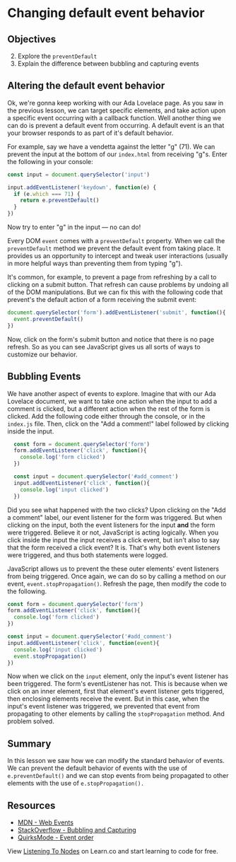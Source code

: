 # Changing default event behavior

## Objectives

2. Explore the `preventDefault`
3. Explain the difference between bubbling and capturing events

## Altering the default event behavior

Ok, we're gonna keep working with our Ada Lovelace page.  As you saw in the previous lesson, we can target specific elements, and take action upon a specific event occurring with a callback function.  Well another thing we can do is prevent a default event from occurring.  A default event is an that your browser responds to as part of it's default behavior.  

For example, say we have a vendetta against the letter "g" (71).  We can prevent the input at the bottom of our `index.html` from receiving "g"s. Enter the following in your console:

```js
const input = document.querySelector('input')

input.addEventListener('keydown', function(e) {
  if (e.which === 71) {
    return e.preventDefault()
  }
})
```

Now try to enter "g" in the input — no can do!

Every DOM `event` comes with a `preventDefault` property.  When we call the `preventDefault` method we prevent the default event from taking place. It provides us an opportunity to intercept and tweak user interactions (usually in more helpful ways than preventing them from typing "g").

It's common, for example, to prevent a page from refreshing by a call to clicking on a submit button.  That refresh can cause problems by undoing all of the DOM manipulations.  But we can fix this with the following code that prevent's the default action of a form receiving the submit event:

```js
document.querySelector('form').addEventListener('submit', function(){
  event.preventDefault()
})
```

Now, click on the form's submit button and notice that there is no page refresh.  So as you can see JavaScript gives us all sorts of ways to customize our behavior.  

## Bubbling Events

We have another aspect of events to explore.  Imagine that with our Ada Lovelace document, we want to take one action when the input to add a comment is clicked, but a different action when the rest of the form is clicked.  Add the following code either through the console, or in the `index.js` file.  Then, click on the "Add a comment!" label followed by clicking inside the input.

```js
  const form = document.querySelector('form')
  form.addEventListener('click', function(){
    console.log('form clicked')
  })

  const input = document.querySelector('#add_comment')
  input.addEventListener('click', function(){
    console.log('input clicked')
  })

```    

Did you see what happened with the two clicks?  Upon clicking on the "Add a comment" label, our event listener for the form was triggered.  But when clicking on the input, both the event listeners for the input **and** the form were triggered.  Believe it or not, JavaScript is acting logically.  When you click inside the input the input receives a click event, but isn't also to say that the form received a click event?  It is.  That's why both event listeners were triggered, and thus both statements were logged.  

JavaScript allows us to prevent the these outer elements' event listeners from being triggered.  Once again, we can do so by calling a method on our event, `event.stopPropagation()`.  Refresh the page, then modify the code to the following.    

```js
const form = document.querySelector('form')
form.addEventListener('click', function(){
  console.log('form clicked')
})

const input = document.querySelector('#add_comment')
input.addEventListener('click', function(event){
  console.log('input clicked')
  event.stopPropagation()
})
```

Now when we click on the `input` element, only the input's event listener has been triggered.  The form's eventListener has not.  This is because when we click on an inner element, first that element's event listener gets triggered, then enclosing elements receive the event.  But in this case, when the input's event listener was triggered, we prevented that event from propagating to other elements by calling the `stopPropagation` method.  And problem solved.


## Summary

In this lesson we saw how we can modify the standard behavior of events.  We can prevent the default behavior of events with the use of `e.preventDefault()` and we can stop events from being propagated to other elements with the use of `e.stopPropagation().`

## Resources

- [MDN - Web Events](https://developer.mozilla.org/en-US/docs/Web/Events)
- [StackOverflow - Bubbling and Capturing](http://stackoverflow.com/questions/4616694/what-is-event-bubbling-and-capturing)
- [QuirksMode - Event order](http://www.quirksmode.org/js/events_order.html)

<p class='util--hide'>View <a href='https://learn.co/lessons/events-deep-dive'>Listening To Nodes</a> on Learn.co and start learning to code for free.</p>
